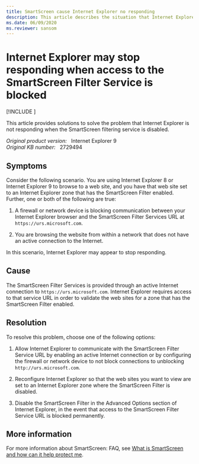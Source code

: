 ```yaml
---
title: SmartScreen cause Internet Explorer no responding
description: This article describes the situation that Internet Explorer no responding when browsing the website with the Smart Screen Selector enabled.
ms.date: 06/09/2020
ms.reviewer: sansom
---
```

# Internet Explorer may stop responding when access to the SmartScreen Filter Service is blocked

[!INCLUDE [](../../../includes/browsers-important.md)]

This article provides solutions to solve the problem that Internet Explorer is not responding when the SmartScreen filtering service is disabled.

_Original product version:_ &nbsp; Internet Explorer 9  
_Original KB number:_ &nbsp; 2729494

## Symptoms

Consider the following scenario. You are using Internet Explorer 8 or Internet Explorer 9 to browse to a web site, and you have that web site set to an Internet Explorer zone that has the SmartScreen Filter enabled. Further, one or both of the following are true:

1. A firewall or network device is blocking communication between your Internet Explorer browser and the SmartScreen Filter Services URL at `https://urs.microsoft.com`.

2. You are browsing the website from within a network that does not have an active connection to the Internet.

In this scenario, Internet Explorer may appear to stop responding.

## Cause

The SmartScreen Filter Services is provided through an active Internet connection to `https://urs.microsoft.com`. Internet Explorer requires access to that service URL in order to validate the web sites for a zone that has the SmartScreen Filter enabled.

## Resolution

To resolve this problem, choose one of the following options:

1. Allow Internet Explorer to communicate with the SmartScreen Filter Service URL by enabling an active Internet connection or by configuring the firewall or network device to not block connections to unblocking `http://urs.microsoft.com`.

2. Reconfigure Internet Explorer so that the web sites you want to view are set to an Internet Explorer zone where the SmartScreen Filter is disabled.

3. Disable the SmartScreen Filter in the Advanced Options section of Internet Explorer, in the event that access to the SmartScreen Filter Service URL is blocked permanently.

## More information

For more information about SmartScreen: FAQ, see [What is SmartScreen and how can it help protect me](https://support.microsoft.com/help/17443/microsoft-edge-smartscreen-faq).

